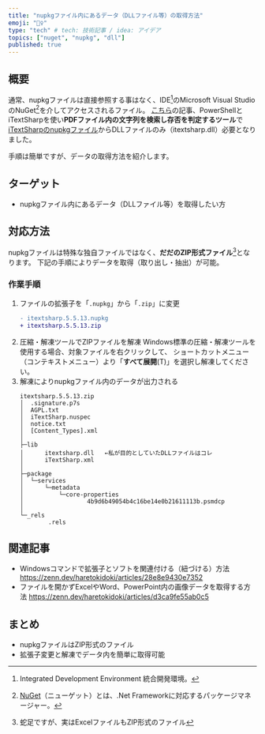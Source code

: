 ```yaml
---
title: "nupkgファイル内にあるデータ（DLLファイル等）の取得方法"
emoji: "🤹‍♀️"
type: "tech" # tech: 技術記事 / idea: アイデア
topics: ["nuget", "nupkg", "dll"]
published: true
---
```

## 概要
通常、nupkgファイルは直接参照する事はなく、IDE[^1]のMicrosoft Visual StudioのNuGet[^2]を介してアクセスされるファイル。
[こちら](https://zenn.dev/haretokidoki/articles/cad8b141202136)の記事、PowerShellとiTextSharpを使い**PDFファイル内の文字列を検索し存否を判定するツール**で[iTextSharpのnupkgファイル](https://www.nuget.org/packages/iTextSharp/5.5.13)からDLLファイルのみ（itextsharp.dll）必要となりました。
[^1]: Integrated Development Environment 統合開発環境。
[^2]: [NuGet](https://ja.wikipedia.org/wiki/NuGet)（ニューゲット）とは、.Net Frameworkに対応するパッケージマネージャー。

手順は簡単ですが、データの取得方法を紹介します。

## ターゲット
- nupkgファイル内にあるデータ（DLLファイル等）を取得したい方
## 対応方法
nupkgファイルは特殊な独自ファイルではなく、**だだのZIP形式ファイル**[^3]となります。
下記の手順によりデータを取得（取り出し・抽出）が可能。
[^3]: 蛇足ですが、実はExcelファイルもZIP形式のファイル
### 作業手順
1. ファイルの拡張子を「`.nupkg`」から「`.zip`」に変更
    ```diff :拡張子の変更（iTextSharpの場合）
    - itextsharp.5.5.13.nupkg
    + itextsharp.5.5.13.zip
    ```
2. 圧縮・解凍ツールでZIPファイルを解凍
    Windows標準の圧縮・解凍ツールを使用する場合、対象ファイルを右クリックして、
    ショートカットメニュー（コンテキストメニュー）より「**すべて展開**(T)」を選択し解凍してください。
3. 解凍によりnupkgファイル内のデータが出力される
    ```:itextsharp.5.5.13.nupkgの中身
    itextsharp.5.5.13.zip
    │  .signature.p7s
    │  AGPL.txt
    │  iTextSharp.nuspec
    │  notice.txt
    │  [Content_Types].xml
    │
    ├─lib
    │      itextsharp.dll   ←私が目的としていたDLLファイルはコレ
    │      iTextSharp.xml
    │
    ├─package
    │  └─services
    │      └─metadata
    │          └─core-properties
    │                  4b9d6b49054b4c16be14e0b21611113b.psmdcp
    │
    └─_rels
            .rels
    ```
## 関連記事
- Windowsコマンドで拡張子とソフトを関連付ける（紐づける）方法
    https://zenn.dev/haretokidoki/articles/28e8e9430e7352
- ファイルを開かずExcelやWord、PowerPoint内の画像データを取得する方法
    https://zenn.dev/haretokidoki/articles/d3ca9fe55ab0c5
## まとめ
- nupkgファイルはZIP形式のファイル
- 拡張子変更と解凍でデータ内を簡単に取得可能
